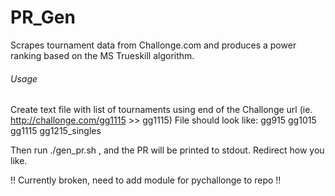 # PR_Gen
Scrapes tournament data from Challonge.com and produces a power ranking based on the MS Trueskill algorithm.

###### Usage
Create text file with list of tournaments using end of the Challonge url (ie. http://challonge.com/gg1115 >> gg1115)
File should look like: 
gg915
gg1015
gg1115
gg1215_singles

Then run ./gen_pr.sh <filename>, and the PR will be printed to stdout.  Redirect how you like.

!! Currently broken, need to add module for pychallonge to repo !!
